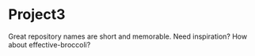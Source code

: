 # Project3
Great repository names are short and memorable. Need inspiration? How about effective-broccoli?
